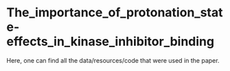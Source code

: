 # The_importance_of_protonation_state-effects_in_kinase_inhibitor_binding

Here, one can find all the data/resources/code that were used in the paper. 

